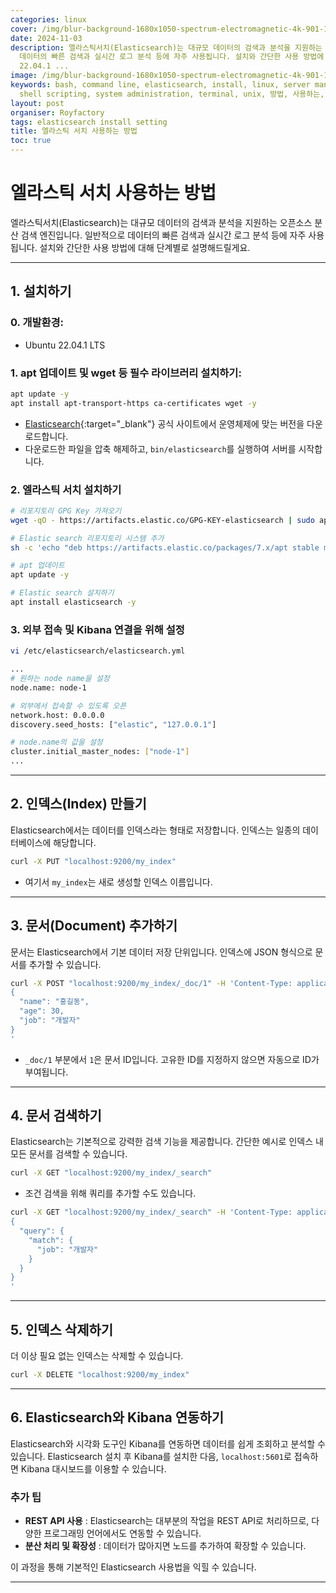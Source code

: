 ```yaml
---
categories: linux
cover: /img/blur-background-1680x1050-spectrum-electromagnetic-4k-901-1.jpg
date: 2024-11-03
description: 엘라스틱서치(Elasticsearch)는 대규모 데이터의 검색과 분석을 지원하는 오픈소스 분산 검색 엔진입니다. 일반적으로
  데이터의 빠른 검색과 실시간 로그 분석 등에 자주 사용됩니다. 설치와 간단한 사용 방법에 대해 단계별로 설명해드릴게요. --- - Ubuntu
  22.04.1 ...
image: /img/blur-background-1680x1050-spectrum-electromagnetic-4k-901-1.jpg
keywords: bash, command line, elasticsearch, install, linux, server management, setting,
  shell scripting, system administration, terminal, unix, 방법, 사용하는, 서치, 엘라스틱
layout: post
organiser: Royfactory
tags: elasticsearch install setting
title: 엘라스틱 서치 사용하는 방법
toc: true
---
```


# 엘라스틱 서치 사용하는 방법

엘라스틱서치(Elasticsearch)는 대규모 데이터의 검색과 분석을 지원하는 오픈소스 분산 검색 엔진입니다. 일반적으로 데이터의 빠른 검색과 실시간 로그 분석 등에 자주 사용됩니다. 설치와 간단한 사용 방법에 대해 단계별로 설명해드릴게요.

---

## 1. 설치하기

### 0. 개발환경:

- Ubuntu 22.04.1 LTS

### 1. apt 업데이트 및 wget 등 필수 라이브러리 설치하기:

```bash
apt update -y
apt install apt-transport-https ca-certificates wget -y
```

- [Elasticsearch](https://www.elastic.co/kr/downloads/elasticsearch){:target="_blank"} 공식 사이트에서 운영체제에 맞는 버전을 다운로드합니다.
- 다운로드한 파일을 압축 해제하고, `bin/elasticsearch`를 실행하여 서버를 시작합니다.

### 2. 엘라스틱 서치 설치하기

```bash
# 리포지토리 GPG Key 가져오기
wget -qO - https://artifacts.elastic.co/GPG-KEY-elasticsearch | sudo apt-key add -

# Elastic search 리포지토리 시스템 추가
sh -c 'echo "deb https://artifacts.elastic.co/packages/7.x/apt stable main" > /etc/apt/sources.list.d/elastic-7.x.list'

# apt 업데이트
apt update -y

# Elastic search 설치하기
apt install elasticsearch -y
```

### 3. 외부 접속 및 Kibana 연결을 위해 설정

```bash
vi /etc/elasticsearch/elasticsearch.yml

...
# 원하는 node name을 설정
node.name: node-1

# 외부에서 접속할 수 있도록 오픈
network.host: 0.0.0.0
discovery.seed_hosts: ["elastic", "127.0.0.1"]

# node.name의 값을 설정
cluster.initial_master_nodes: ["node-1"]
...
```

---

## 2. 인덱스(Index) 만들기

Elasticsearch에서는 데이터를 인덱스라는 형태로 저장합니다. 인덱스는 일종의 데이터베이스에 해당합니다.

```bash
curl -X PUT "localhost:9200/my_index"
```

- 여기서 `my_index`는 새로 생성할 인덱스 이름입니다.

---

## 3. 문서(Document) 추가하기

문서는 Elasticsearch에서 기본 데이터 저장 단위입니다. 인덱스에 JSON 형식으로 문서를 추가할 수 있습니다.

```bash
curl -X POST "localhost:9200/my_index/_doc/1" -H 'Content-Type: application/json' -d'
{
  "name": "홍길동",
  "age": 30,
  "job": "개발자"
}
'
```

- `_doc/1` 부분에서 `1`은 문서 ID입니다. 고유한 ID를 지정하지 않으면 자동으로 ID가 부여됩니다.

---

## 4. 문서 검색하기

Elasticsearch는 기본적으로 강력한 검색 기능을 제공합니다. 간단한 예시로 인덱스 내 모든 문서를 검색할 수 있습니다.

```bash
curl -X GET "localhost:9200/my_index/_search"
```

- 조건 검색을 위해 쿼리를 추가할 수도 있습니다.

```bash
curl -X GET "localhost:9200/my_index/_search" -H 'Content-Type: application/json' -d'
{
  "query": {
    "match": {
      "job": "개발자"
    }
  }
}
'
```

---

## 5. 인덱스 삭제하기

더 이상 필요 없는 인덱스는 삭제할 수 있습니다.

```bash
curl -X DELETE "localhost:9200/my_index"
```

---

## 6. Elasticsearch와 Kibana 연동하기

Elasticsearch와 시각화 도구인 Kibana를 연동하면 데이터를 쉽게 조회하고 분석할 수 있습니다. Elasticsearch 설치 후 Kibana를 설치한 다음, `localhost:5601`로 접속하면 Kibana 대시보드를 이용할 수 있습니다.

### 추가 팁

- **REST API 사용** : Elasticsearch는 대부분의 작업을 REST API로 처리하므로, 다양한 프로그래밍 언어에서도 연동할 수 있습니다.
- **분산 처리 및 확장성** : 데이터가 많아지면 노드를 추가하여 확장할 수 있습니다.

이 과정을 통해 기본적인 Elasticsearch 사용법을 익힐 수 있습니다.

---